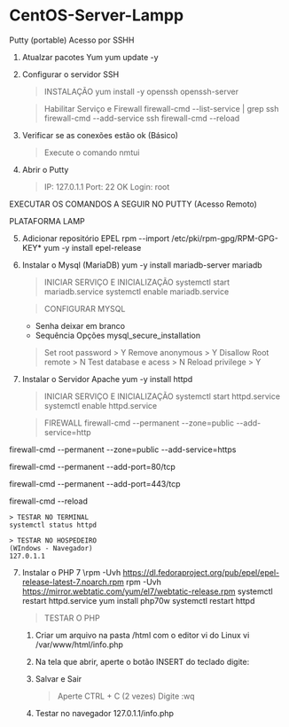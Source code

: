 # CentOS-Server-Lampp

Putty (portable)
Acesso por SSHH

1. Atualzar pacotes Yum
	yum update -y

2. Configurar o servidor SSH
	> INSTALAÇÃO
	yum install -y openssh openssh-server

	> Habilitar Serviço e Firewall
	firewall-cmd --list-service | grep ssh
	firewall-cmd --add-service ssh
	firewall-cmd --reload

3. Verificar se as conexões estão ok (Básico)
	> Execute o comando 
	nmtui

4. Abrir o Putty
	> IP: 127.0.1.1
	> Port: 22
	> OK
	> Login: root

EXECUTAR OS COMANDOS A SEGUIR NO PUTTY
(Acesso Remoto)

PLATAFORMA LAMP

5. Adicionar repositório EPEL
rpm --import /etc/pki/rpm-gpg/RPM-GPG-KEY*
yum -y install epel-release

6. Instalar o Mysql (MariaDB)
yum -y install mariadb-server mariadb

	> INICIAR SERVIÇO E INICIALIZAÇÃO
	systemctl start mariadb.service
	systemctl enable mariadb.service

	> CONFIGURAR MYSQL
	* Senha deixar em branco
	* Sequência Opções
	mysql_secure_installation
	> Set root password > Y
	> Remove anonymous > Y
	> Disallow Root remote > N
	> Test database e acess > N
	> Reload privilege > Y
	
7. Instalar o Servidor Apache
	yum -y install httpd
	
	> INICIAR SERVIÇO E INICIALIZAÇÃO
	systemctl start httpd.service
	systemctl enable httpd.service

	> FIREWALL
firewall-cmd --permanent --zone=public --add-service=http

firewall-cmd --permanent --zone=public --add-service=https

firewall-cmd --permanent --add-port=80/tcp

firewall-cmd --permanent --add-port=443/tcp

firewall-cmd --reload

	> TESTAR NO TERMINAL
	systemctl status httpd

	> TESTAR NO HOSPEDEIRO 
	(WIndows - Navegador)
	127.0.1.1

7. Instalar o PHP 7
	\rpm -Uvh https://dl.fedoraproject.org/pub/epel/epel-release-latest-7.noarch.rpm
	rpm -Uvh https://mirror.webtatic.com/yum/el7/webtatic-release.rpm
	systemctl restart httpd.service
	yum install php70w
	systemctl restart httpd

	> TESTAR O PHP
	1. Criar um arquivo na pasta /html com o editor vi do Linux
	vi /var/www/html/info.php

	2. Na tela que abrir, aperte o botão INSERT do teclado
	digite: <?php phpinfo(); ?>

	3. Salvar e Sair
		> Aperte CTRL + C (2 vezes) 
		> Digite :wq 
		> <Enter>
	4. Testar no navegador
		127.0.1.1/info.php
